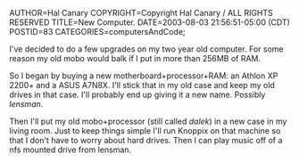 AUTHOR=Hal Canary
COPYRIGHT=Copyright Hal Canary / ALL RIGHTS RESERVED
TITLE=New Computer.
DATE=2003-08-03 21:56:51-05:00 (CDT)
POSTID=83
CATEGORIES=computersAndCode;

I've decided to do a few upgrades on my two year old computer. For some reason my old mobo would balk if I put in more than 256MB of RAM.

So I began by buying a new motherboard+processor+RAM: an Athlon XP 2200+ and a ASUS A7N8X. I'll stick that in my old case and keep my old drives in that case. I'll probably end up giving it a new name. Possibly _lensman_.

Then I'll put my old mobo+processor (still called _dalek_) in a new case in my living room. Just to keep things simple I'll run Knoppix on that machine so that I don't have to worry about hard drives. Then I can play music off of a nfs mounted drive from lensman.
